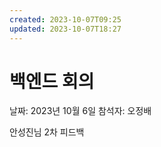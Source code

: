 ```yaml
---
created: 2023-10-07T09:25
updated: 2023-10-07T18:27
---
```

# 백엔드 회의

날짜: 2023년 10월 6일
참석자: 오정배

안성진님 2차 피드백